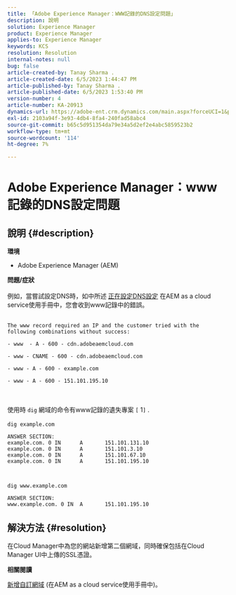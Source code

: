 ```yaml
---
title: 「Adobe Experience Manager：WWW記錄的DNS設定問題」
description: 說明
solution: Experience Manager
product: Experience Manager
applies-to: Experience Manager
keywords: KCS
resolution: Resolution
internal-notes: null
bug: false
article-created-by: Tanay Sharma .
article-created-date: 6/5/2023 1:44:47 PM
article-published-by: Tanay Sharma .
article-published-date: 6/5/2023 1:53:40 PM
version-number: 4
article-number: KA-20913
dynamics-url: https://adobe-ent.crm.dynamics.com/main.aspx?forceUCI=1&pagetype=entityrecord&etn=knowledgearticle&id=bc720f1f-a703-ee11-8f6e-6045bd006b4b
exl-id: 2103a94f-3e93-4db4-8fa4-240fad58abc4
source-git-commit: b65c5d951354da79e34a5d2ef2e4abc5859523b2
workflow-type: tm+mt
source-wordcount: '114'
ht-degree: 7%

---
```


# Adobe Experience Manager：www記錄的DNS設定問題

## 說明 {#description}

<b>環境</b>
- Adobe Experience Manager (AEM)

<b>問題/症狀</b><br><br>例如，當嘗試設定DNS時，如中所述 [正在設定DNS設定](https://experienceleague.adobe.com/docs/experience-manager-cloud-service/content/implementing/using-cloud-manager/custom-domain-names/configure-dns-settings.html) 在AEM as a cloud service使用手冊中，您會收到www記錄中的錯誤。 <br><br>

```
The www record required an IP and the customer tried with the following combinations without success:

- www  - A - 600 - cdn.adobeaemcloud.com

- www - CNAME - 600 - cdn.adobeaemcloud.com

- www - A - 600 - example.com

- www - A - 600 - 151.101.195.10
```

<br><br>使用時 `dig` 網域的命令有www記錄的遺失專案 `[` 1`]` .<br><br>`dig example.com`



```
ANSWER SECTION:
example.com. 0 IN      A       151.101.131.10
example.com. 0 IN      A       151.101.3.10
example.com. 0 IN      A       151.101.67.10
example.com. 0 IN      A       151.101.195.10
```


` `

`dig www.example.com`




```
ANSWER SECTION:
www.example.com. 0 IN  A       151.101.195.10
```



## 解決方法 {#resolution}


在Cloud Manager中為您的網站新增第二個網域，同時確保包括在Cloud Manager UI中上傳的SSL憑證。

<b>相關閱讀</b>

[新增自訂網域](https://experienceleague.adobe.com/docs/experience-manager-cloud-service/content/implementing/using-cloud-manager/custom-domain-names/add-custom-domain-name.html) (在AEM as a cloud service使用手冊中)。
